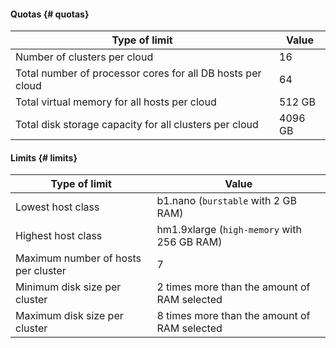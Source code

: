 #### Quotas {# quotas}

| Type of limit | Value |
| ----- | ----- |
| Number of clusters per cloud | 16 |
| Total number of processor cores for all DB hosts per cloud | 64 |
| Total virtual memory for all hosts per cloud | 512 GB |
| Total disk storage capacity for all clusters per cloud | 4096 GB |

#### Limits {# limits}


| Type of limit | Value |
| ----- | ----- |
| Lowest host class | b1.nano (`burstable` with 2 GB RAM) |
| Highest host class | hm1.9xlarge (`high-memory` with 256 GB RAM) |
| Maximum number of hosts per cluster | 7 |
| Minimum disk size per cluster | 2 times more than the amount of RAM selected |
| Maximum disk size per cluster | 8 times more than the amount of RAM selected |


